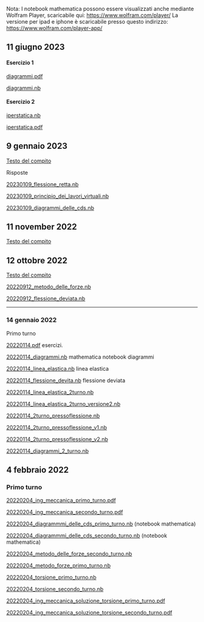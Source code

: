

Nota: I notebook mathematica possono essere visualizzati anche mediante Wolfram Player, scaricabile qui: https://www.wolfram.com/player/
La versione per ipad e iphone è scaricabile presso questo indirizzo: https://www.wolfram.com/player-app/



## 11 giugno 2023

#### Esercizio 1

[diagrammi.pdf](20230612/diagrammi.pdf) 

[diagrammi.nb](20230612/diagrammi.nb)  

#### Esercizio 2

 [iperstatica.nb](20230612/iperstatica.nb)

 [iperstatica.pdf](20230612/iperstatica.pdf) 

## 9 gennaio 2023

[Testo del compito](./Exam20230109.docx)

Risposte

[20230109_flessione_retta.nb](20230109_flessione_retta.nb)  

[20230109_principio_dei_lavori_virtuali.nb](20230109_principio_dei_lavori_virtuali.nb)  

[20230109_diagrammi_delle_cds.nb](20230109_diagrammi_delle_cds.nb) 



## 11 november 2022





[Testo del compito](20221111/exam20221111.docx)



## 12 ottobre 2022

[Testo del compito](20220912.docx)

[20220912_metodo_delle_forze.nb](20220912_metodo_delle_forze.nb) 

[20220912_flessione_deviata.nb](20220912_flessione_deviata.nb) 

---



### 14 gennaio 2022

Primo turno

[20220114.pdf](20220114.pdf) esercizi.

[20220114_diagrammi.nb](20220114_diagrammi.nb) mathematica notebook diagrammi

[20220114_linea_elastica.nb](20220114_linea_elastica.nb) linea elastica

[20220114_flessione_devita.nb](20220114_flessione_devita.nb) flessione deviata

 [20220114_linea_elastica_2turno.nb](20220114_linea_elastica_2turno.nb) 

 [20220114_linea_elastica_2turno_versione2.nb](20220114_linea_elastica_2turno_versione2.nb) 

 [20220114_2turno_pressoflessione.nb](20220114_2turno_pressoflessione.nb) 

 [20220114_2turno_pressoflessione_v1.nb](20220114_2turno_pressoflessione_v1.nb) 

 [20220114_2turno_pressoflessione_v2.nb](20220114_2turno_pressoflessione_v2.nb) 

 [20220114_diagrammi_2_turno.nb](20220114_diagrammi_2_turno.nb) 



## 4 febbraio 2022

### Primo turno

 [20220204_ing_meccanica_primo_turno.pdf](20220204\20220204_ing_meccanica_primo_turno.pdf) 

 [20220204_ing_meccanica_secondo_turno.pdf](20220204\20220204_ing_meccanica_secondo_turno.pdf) 

 [20220204_diagrammmi_delle_cds_primo_turno.nb](20220204\20220204_diagrammmi_delle_cds_primo_turno.nb) (notebook mathematica)

 [20220204_diagrammmi_delle_cds_secondo_turno.nb](20220204\20220204_diagrammmi_delle_cds_secondo_turno.nb) (notebook mathematica)

 [20220204_metodo_delle_forze_secondo_turno.nb](20220204\20220204_metodo_delle_forze_secondo_turno.nb) 

 [20220204_metodo_forze_primo_turno.nb](20220204\20220204_metodo_forze_primo_turno.nb) 

 [20220204_torsione_primo_turno.nb](20220204\20220204_torsione_primo_turno.nb) 

 [20220204_torsione_secondo_turno.nb](20220204\20220204_torsione_secondo_turno.nb) 

 [20220204_ing_meccanica_soluzione_torsione_primo_turno.pdf](20220204\20220204_ing_meccanica_soluzione_torsione_primo_turno.pdf) 

[20220204_ing_meccanica_soluzione_torsione_secondo_turno.pdf](20220204\20220204_ing_meccanica_soluzione_torsione_secondo_turno.pdf) 

<script type="text/javascript" src="https://freevisitorcounters.com/en/home/counter/905518/t/0"></script>

<script type="text/javascript" src="https://freevisitorcounters.com/en/home/counter/905518/t/0"></script>